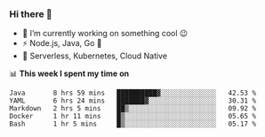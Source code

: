 ### Hi there 👋

<!--
**nodejh/nodejh** is a ✨ _special_ ✨ repository because its `README.md` (this file) appears on your GitHub profile.

Here are some ideas to get you started:

- 🔭 I’m currently working on ...
- 🌱 I’m currently learning ...
- 👯 I’m looking to collaborate on ...
- 🤔 I’m looking for help with ...
- 💬 Ask me about ...
- 📫 How to reach me: ...
- 😄 Pronouns: ...
- ⚡ Fun fact: ...
-->

- 🔭 I’m currently working on something cool :wink:
- ⚡ Node.js, Java, Go :thought_balloon:
- 🤖 Serverless, Kubernetes, Cloud Native

📊 **This week I spent my time on**

<!--START_SECTION:waka-->
```text
Java       8 hrs 59 mins   ██████████▓░░░░░░░░░░░░░░   42.53 % 
YAML       6 hrs 24 mins   ███████▓░░░░░░░░░░░░░░░░░   30.31 % 
Markdown   2 hrs 5 mins    ██▒░░░░░░░░░░░░░░░░░░░░░░   09.92 % 
Docker     1 hr 11 mins    █▒░░░░░░░░░░░░░░░░░░░░░░░   05.65 % 
Bash       1 hr 5 mins     █▒░░░░░░░░░░░░░░░░░░░░░░░   05.17 % 
```
<!--END_SECTION:waka-->


<!--
:traffic_light: **Visitors**

![visitors](https://visitor-badge.glitch.me/badge?page_id=nodejh.nodejh)
-->
